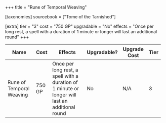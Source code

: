 +++
title = "Rune of Temporal Weaving"

[taxonomies]
sourcebook = ["Tome of the Tarnished"]

[extra]
tier = "3"
cost = "750 GP"
upgradable = "No"
effects = "Once per long rest, a spell with a duration of 1 minute or longer will last an additional round"
+++

| Name                          | Cost    | Effects                                                                                           | Upgradable? | Upgrade Cost | Tier |
| ----------------------------- | ------- | ----------------------------------------------------------------------------------------------- | ----------- | ------------ | ---- |
| Rune of Temporal Weaving | 750 GP | Once per long rest, a spell with a duration of 1 minute or longer will last an additional round | No | N/A | 3 |
